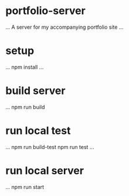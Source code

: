 # portfolio-server
...
A server for my accompanying portfolio site
...

# setup
...
npm install
...

# build server
...
npm run build

# run local test
...
npm run build-test
npm run test
...

# run local server
...
npm run start

